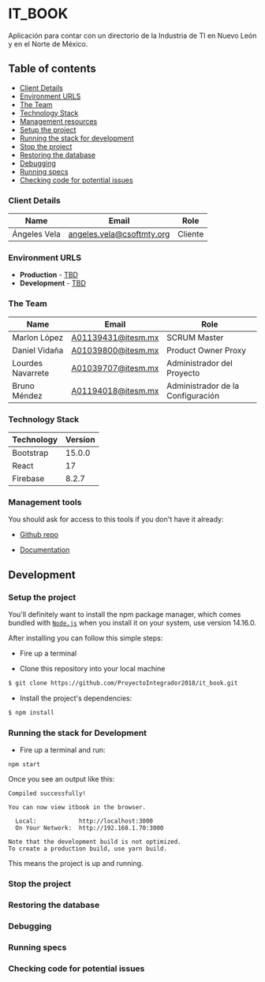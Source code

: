 # IT_BOOK
Aplicación para contar con un directorio de la Industria de TI en Nuevo León y en el Norte de México.

## Table of contents

* [Client Details](#client-details)
* [Environment URLS](#environment-urls)
* [The Team](#the-team)
* [Technology Stack](#technology-stack)
* [Management resources](#management-resources)
* [Setup the project](#setup-the-project)
* [Running the stack for development](#running-the-stack-for-development)
* [Stop the project](#stop-the-project)
* [Restoring the database](#restoring-the-database)
* [Debugging](#debugging)
* [Running specs](#running-specs)
* [Checking code for potential issues](#checking-code-for-potential-issues)

### Client Details

| Name               | Email             | Role |
| ------------------ | ----------------- | ---- |
| Ángeles Vela | angeles.vela@csoftmty.org | Cliente  |


### Environment URLS

* **Production** - [TBD](TBD)
* **Development** - [TBD](TBD)

### The Team

| Name           | Email             | Role        |
| -------------- | ----------------- | ----------- |
| Marlon López | A01139431@itesm.mx | SCRUM Master |
| Daniel Vidaña | A01039800@itesm.mx | Product Owner Proxy |
| Lourdes Navarrete | A01039707@itesm.mx | Administrador del Proyecto |
| Bruno Méndez | A01194018@itesm.mx | Administrador de la Configuración |

### Technology Stack
| Technology    | Version      |
| ------------- | -------------|
| Bootstrap  | 15.0.0     |
| React  | 17    |
| Firebase  | 8.2.7     |

### Management tools

You should ask for access to this tools if you don't have it already:

* [Github repo](https://github.com/ProyectoIntegrador2018/it_book)
<!-- * [Backlog]()
* [Heroku]() -->
* [Documentation](https://teams.microsoft.com/_#/school/files/Equipo%202.2%20-%20C%C3%B3digo%20Naranja?threadId=19:9cf1b08c81ef4a66854f34fcfe6deabd@thread.tacv2&ctx=channel)

## Development

### Setup the project

<!-- You'll definitely want to install [`plis`](https://github.com/IcaliaLabs/plis), as in this case will
let you bring up the containers needed for development. This is done by running the command
`plis start`, which will start up the services in the `development` group (i.e. rails
and sidekiq), along with their dependencies (posgres, redis, etc). -->

You'll definitely want to install the npm package manager, which comes bundled with [`Node.js`](https://nodejs.org/es/download/) when you install it on your system, use version 14.16.0. 

After installing you can follow this simple steps:

* Fire up a terminal

* Clone this repository into your local machine

```bash
$ git clone https://github.com/ProyectoIntegrador2018/it_book.git
```

* Install the project's dependencies:

```bash
$ npm install
```

<!-- 3. Inside the container you need to migrate the database:

```
% rails db:migrate
``` -->

### Running the stack for Development

* Fire up a terminal and run: 

```
npm start
```

<!-- That command will lift every service crowdfront needs, such as the `rails server`, `postgres`, and `redis`.


It may take a while before you see anything, you can follow the logs of the containers with:

```
$ docker-compose logs
``` -->

Once you see an output like this:

```
Compiled successfully!

You can now view itbook in the browser.

  Local:            http://localhost:3000        
  On Your Network:  http://192.168.1.70:3000     

Note that the development build is not optimized.
To create a production build, use yarn build. 
```

This means the project is up and running.

### Stop the project

<!-- In order to stop crowdfront as a whole you can run:

```
% plis stop
```

This will stop every container, but if you need to stop one in particular, you can specify it like:

```
% plis stop web
```

`web` is the service name located on the `docker-compose.yml` file, there you can see the services name and stop each of them if you need to. -->

### Restoring the database

<!-- You probably won't be working with a blank database, so once you are able to run crowdfront you can restore the database, to do it, first stop all services:

```
% plis stop
```

Then just lift up the `db` service:

```
% plis start db
```

The next step is to login to the database container:

```
% docker exec -ti crowdfront_db_1 bash
```

This will open up a bash session in to the database container.

Up to this point we just need to download a database dump and copy under `crowdfront/backups/`, this directory is mounted on the container, so you will be able to restore it with:

```
root@a3f695b39869:/# bin/restoredb crowdfront_dev db/backups/<databaseDump>
```

If you want to see how this script works, you can find it under `bin/restoredb`

Once the script finishes its execution you can just exit the session from the container and lift the other services:

```
% plis start
``` -->

### Debugging

<!-- We know you love to use `debugger`, and who doesn't, and with Docker is a bit tricky, but don't worry, we have you covered.

Just run this line at the terminal and you can start debugging like a pro:

```
% plis attach web
```

This will display the logs from the rails app, as well as give you access to stop the execution on the debugging point as you would expect.

**Take note that if you kill this process you will kill the web service, and you will probably need to lift it up again.** -->

### Running specs

<!-- To run specs, you can do:

```
$ plis run test rspec
```

Or for a specific file:

```
$ plis run test rspec spec/models/user_spec.rb
``` -->

### Checking code for potential issues

<!-- To run specs, you can do:

```
$ plis run web reek
```

```
$ plis run web rubocop
```

```
$ plis run web scss_lint
```

Or any other linter you have. -->
